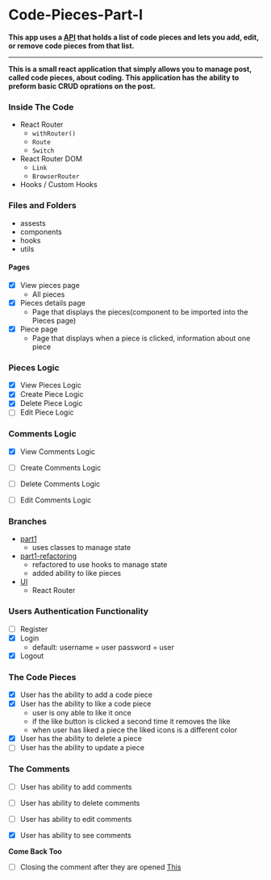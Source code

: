 # Code-Pieces-Part-I
**This app uses a [API](https://github.com/2nd-Level/CODE-PIECES-API) that holds a list of code pieces and lets you add, edit, or remove code pieces from that list.**
_______

**This is a small react application that simply allows you to manage post, called code pieces, about coding. This application has the ability to preform basic CRUD oprations on the post.**
### Inside The Code
- React Router
    - `withRouter()`
    - `Route`
    - `Switch`
- React Router DOM
     - `Link`
     - `BrowserRouter`
- Hooks / Custom Hooks

### Files and Folders
- assests
- components
- hooks
- utils

#### Pages
- [x] View pieces page
     - All pieces
- [x] Pieces details page
    - Page that displays the pieces(component to be imported into the Pieces page)
- [x] Piece page
    - Page that displays when a piece is clicked, information about one piece




### Pieces Logic
- [x] View Pieces Logic
- [x] Create Piece Logic
- [x] Delete Piece Logic
- [ ] Edit Piece Logic

### Comments Logic
- [x] View Comments Logic
- [ ] Create Comments Logic
- [ ] Delete Comments Logic
- [ ] Edit Comments Logic



### Branches
- [part1](https://github.com/SR-Portfolio-Projects/Code-Pieces-Part-I/tree/part1)
    - uses classes to manage state
- [part1-refactoring](https://github.com/SR-Portfolio-Projects/Code-Pieces-Part-I/tree/part1-refactoring) 
    - refactored to use hooks to manage state
    - added ability to like pieces
- [UI]()
    - React Router

### Users Authentication Functionality
- [ ] Register
- [x] Login
    - default: username = user password = user
- [x] Logout

### The Code Pieces
- [x] User has the ability to add a code piece
- [x] User has the ability to like a code piece 
    - user is ony able to like it once
    - if the like button is clicked a second time it removes the like
    - when user has liked a piece the liked icons is a different color
- [x] User has the ability to delete a piece
- [ ] User has the ability to update a piece

### The Comments
- [ ] User has ability to add comments
- [ ] User has ability to delete comments
- [ ] User has ability to edit comments
- [x] User has ability to see comments



**Come Back Too**
- [ ] Closing the comment after they are opened [This](https://github.com/SR-Portfolio-Projects/React-Hamburger-Menu)




